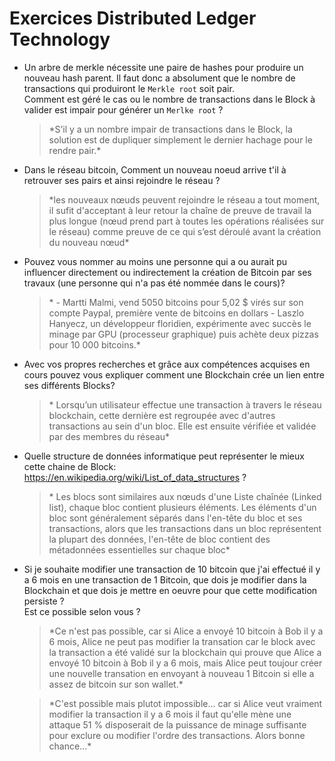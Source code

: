 # Exercices Distributed Ledger Technology

- Un arbre de merkle nécessite une paire de hashes pour produire un nouveau hash parent. Il faut donc a absolument que le nombre de transactions qui produiront le `Merkle root` soit pair.  
  Comment est géré le cas ou le nombre de transactions dans le Block à valider est impair pour générer un `Merlke root` ?

  > \*S’il y a un nombre impair de transactions dans le Block, la solution est de dupliquer simplement le dernier hachage pour le rendre pair.\*

- Dans le réseau bitcoin, Comment un nouveau noeud arrive t'il à retrouver ses pairs et ainsi rejoindre le réseau ?

  > \*les nouveaux nœuds peuvent rejoindre le réseau a tout moment, il sufit d'acceptant à leur retour la chaîne de preuve de travail la plus longue (nœud prend part à toutes les opérations réalisées sur le réseau) comme preuve de ce qui s’est déroulé avant la création du nouveau nœud\*

- Pouvez vous nommer au moins une personne qui a ou aurait pu influencer directement ou indirectement la création de Bitcoin par ses travaux (une personne qui n'a pas été nommée dans le cours)?

  > \* - Martti Malmi, vend 5050 bitcoins pour 5,02 $ virés sur son compte Paypal, première vente de bitcoins en dollars - Laszlo Hanyecz, un développeur floridien, expérimente avec succès le minage par GPU (processeur graphique) puis achète deux pizzas pour 10 000 bitcoins.\*

- Avec vos propres recherches et grâce aux compétences acquises en cours pouvez vous expliquer comment une Blockchain crée un lien entre ses différents Blocks?

  > \* Lorsqu’un utilisateur effectue une transaction à travers le réseau blockchain, cette dernière est regroupée avec d'autres transactions au sein d'un bloc. Elle est ensuite vérifiée et validée par des membres du réseau\*

- Quelle structure de données informatique peut représenter le mieux cette chaine de Block: https://en.wikipedia.org/wiki/List_of_data_structures ?

  > \* Les blocs sont similaires aux nœuds d'une Liste chaînée (Linked list), chaque bloc contient plusieurs éléments. Les éléments d'un bloc sont généralement séparés dans l'en-tête du bloc et ses transactions, alors que les transactions dans un bloc représentent la plupart des données, l'en-tête de bloc contient des métadonnées essentielles sur chaque bloc\*

- Si je souhaite modifier une transaction de 10 bitcoin que j'ai effectué il y a 6 mois en une transaction de 1 Bitcoin, que dois je modifier dans la Blockchain et que dois je mettre en oeuvre pour que cette modification persiste ?  
  Est ce possible selon vous ?

  > \*Ce n'est pas possible, car si Alice a envoyé 10 bitcoin à Bob il y a 6 mois, Alice ne peut pas modifier la transation car le block avec la transaction a été validé sur la blockchain qui prouve que Alice a envoyé 10 bitcoin à Bob il y a 6 mois, mais Alice peut toujour créer une nouvelle transation en envoyant à nouveau 1 Bitcoin si elle a assez de bitcoin sur son wallet.\*

  > \*C'est possible mais plutot impossible... car si Alice veut vraiment modifier la transaction il y a 6 mois il faut qu'elle mène une attaque 51 % disposerait de la puissance de minage suffisante pour exclure ou modifier l'ordre des transactions. Alors bonne chance...\*
